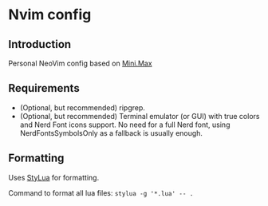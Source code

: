 # Nvim config

## Introduction

Personal NeoVim config based on [Mini.Max](https://github.com/nvim-mini/MiniMax)

## Requirements

- (Optional, but recommended) ripgrep.
- (Optional, but recommended) Terminal emulator (or GUI) with true colors and Nerd Font icons support. No need for a full Nerd font, using NerdFontsSymbolsOnly as a fallback is usually enough.

## Formatting

Uses [StyLua](https://github.com/JohnnyMorganz/StyLua) for formatting.

Command to format all lua files: ```stylua -g '*.lua' -- .```